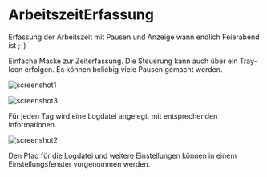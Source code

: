 # ArbeitszeitErfassung
Erfassung der Arbeitszeit mit Pausen und Anzeige wann endlich Feierabend ist ;-)

Einfache Maske zur Zeiterfassung. Die Steuerung kann auch über ein Tray-Icon erfolgen. Es können beliebig viele Pausen gemacht werden.


![screenshot1](https://user-images.githubusercontent.com/5656573/119853473-85cb3080-bf10-11eb-8943-1d467da4d3aa.png)

![screenshot3](https://user-images.githubusercontent.com/5656573/119853905-e490aa00-bf10-11eb-86b5-3f2af43b6158.png)

Für jeden Tag wird eine Logdatei angelegt, mit entsprechenden Informationen.

![screenshot2](https://user-images.githubusercontent.com/5656573/119853480-8794f400-bf10-11eb-9263-8523355299b4.png)



Den Pfad für die Logdatei und weitere Einstellungen können in einem Einstellungsfenster vorgenommen werden.
